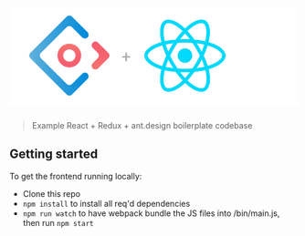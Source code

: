 # ![React + Redux Example App](react_redux_ant.png)

> Example React + Redux + ant.design boilerplate codebase
## Getting started

To get the frontend running locally:

- Clone this repo
- `npm install` to install all req'd dependencies
- `npm run watch` to have webpack bundle the JS files into /bin/main.js, then run `npm start`
